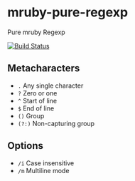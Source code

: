 mruby-pure-regexp
=================

Pure mruby Regexp

[![Build Status](https://travis-ci.org/h2so5/mruby-pure-regexp.svg?branch=master)](https://travis-ci.org/h2so5/mruby-pure-regexp)

## Metacharacters

* ```.``` Any single character
* ```?``` Zero or one
* ```^``` Start of line
* ```$``` End of line
* ```()``` Group
* ```(?:)``` Non-capturing group

## Options

* ```/i``` Case insensitive
* ```/m``` Multiline mode
